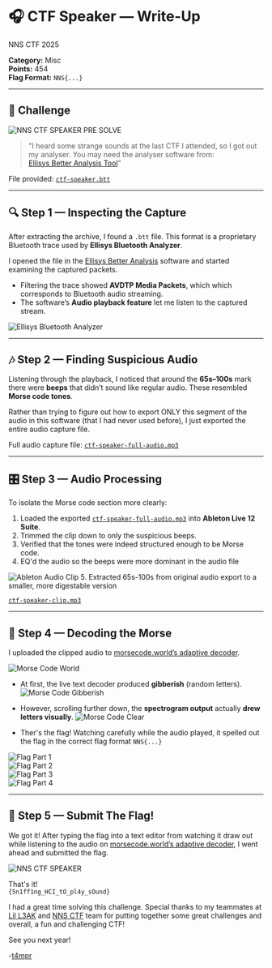 #  🎧 CTF Speaker — Write-Up


NNS CTF 2025

**Category:** Misc  
**Points:** 454   
**Flag Format:** `NNS{...}`  

---

## 📜 Challenge 

![NNS CTF SPEAKER PRE SOLVE](images/ctf-speaker-pre-solve.png)


> "I heard some strange sounds at the last CTF I attended, so I got out my analyser. You may need the analyser software from:  
> [Ellisys Better Analysis Tool](https://www.ellisys.com/better_analysis/bta_latest.htm)"

File provided: [`ctf-speaker.btt`](files/ctf-speaker.btt)

---

## 🔍 Step 1 — Inspecting the Capture

After extracting the archive, I found a `.btt` file. This format is a proprietary Bluetooth trace used by **Ellisys Bluetooth Analyzer**.

I opened the file in the [Ellisys Better Analysis](https://www.ellisys.com/better_analysis/bta_latest.htm) software and started examining the captured packets.

- Filtering the trace showed **AVDTP Media Packets**, which which corresponds to Bluetooth audio streaming.  
- The software’s **Audio playback feature** let me listen to the captured stream.  

![Ellisys Bluetooth Analyzer](images/Ellys_Bluetooth_Analyzer-1.png)



---

## 🎶 Step 2 — Finding Suspicious Audio

Listening through the playback, I noticed that around the **65s–100s** mark there were **beeps** that didn’t sound like regular audio. These resembled **Morse code tones**.

Rather than trying to figure out how to export ONLY this segment of the audio in this software (that I had never used before), I just exported the entire audio capture file. 

Full audio capture file: [`ctf-speaker-full-audio.mp3`](ctf-speaker-full-audio.mp3)




---

## 🎛 Step 3 — Audio Processing

To isolate the Morse code section more clearly:

1. Loaded the exported [`ctf-speaker-full-audio.mp3`](ctf-speaker-full-audio.mp3) into **Ableton Live 12 Suite**.  
2. Trimmed the clip down to only the suspicious beeps.  
3. Verified that the tones were indeed structured enough to be Morse code.  
4. EQ'd the audio so the beeps were more dominant in the audio file

![Ableton Audio Clip](images/ableton-1.png)
5. Extracted 65s-100s from original audio export to a smaller, more digestable version

[`ctf-speaker-clip.mp3`](files/ctf-speaker-clip.mp3)

---

## 🔑 Step 4 — Decoding the Morse

I uploaded the clipped audio to [morsecode.world’s adaptive decoder](https://morsecode.world/international/decoder/audio-decoder-adaptive.html).

![Morse Code World](images/morsecode.world.png)


- At first, the live text decoder produced **gibberish** (random letters).  
![Morse Code Gibberish](images/morse-code-gibberish.png)
- However, scrolling further down, the **spectrogram output** actually **drew letters visually**.
![Morse Code Clear](images/morse-code-1.png)


- Ther's the flag!  Watching carefully while the audio played, it spelled out the flag in the correct flag format `NNS{...}`  

![Flag Part 1](images/flag-pt-1.png)  
![Flag Part 2](images/flag-pt-2.png)  
![Flag Part 3](images/flag-pt-3.png)  
![Flag Part 4](images/flag-pt-4.png)   

---

## 🏁 Step 5 — Submit The Flag!

We got it!  After typing the flag into a text editor from watching it draw out while listening to the audio on [morsecode.world’s adaptive decoder](https://morsecode.world/international/decoder/audio-decoder-adaptive.html), I went ahead and submitted the flag.


![NNS CTF SPEAKER](images/nns-ctf-speaker.png)

That's it!  
`{5n1ff1ng_HCI_tO_pl4y_sOund}`

I had a great time solving this challenge.  Special thanks to my teammates at [Lil L3AK](https://ctftime.org/team/373171/) and [NNS CTF](https://nnsc.tf/) team for putting together some great challenges and overall, a fun and challenging CTF!

See you next year!

-[t4mpr](https://linkedin.com/in/smosillo)




